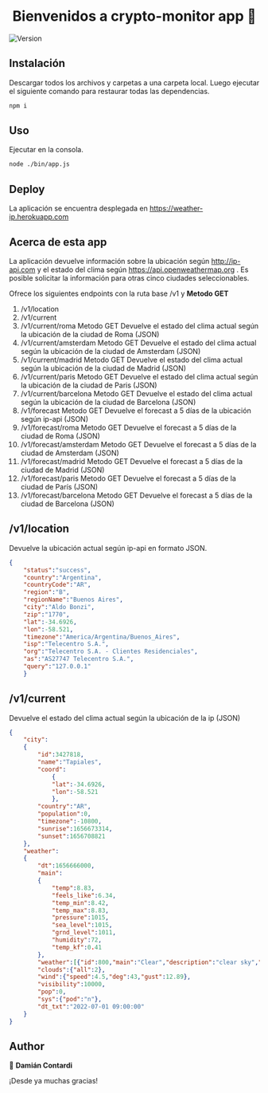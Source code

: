 <h1 align="center">Bienvenidos a crypto-monitor app 👋</h1>
<p>
  <img alt="Version" src="https://img.shields.io/badge/version-0.1.0-blue.svg?cacheSeconds=2592000" />
</p>

## Instalación

Descargar todos los archivos y carpetas a una carpeta local. Luego ejecutar el siguiente comando para restaurar todas las dependencias.

```sh
npm i
```

## Uso

Ejecutar en la consola.

```sh
node ./bin/app.js
```
## Deploy

La aplicación se encuentra desplegada en https://weather-ip.herokuapp.com

## Acerca de esta app
La aplicación devuelve información sobre la ubicación según http://ip-api.com y el estado del clima según
https://api.openweathermap.org . Es posible solicitar la información para otras cinco ciudades seleccionables.

Ofrece los siguientes endpoints con la ruta base /v1 y <b>Metodo GET</b>

<ol>
  <li>/v1/location              </li>
  <li>/v1/current               </li>
  <li>/v1/current/roma          Metodo GET     Devuelve el estado del clima actual según la ubicación de la ciudad de Roma (JSON)</li>
  <li>/v1/current/amsterdam     Metodo GET     Devuelve el estado del clima actual según la ubicación de la ciudad de Amsterdam (JSON)</li>
  <li>/v1/current/madrid        Metodo GET     Devuelve el estado del clima actual según la ubicación de la ciudad de Madrid (JSON)</li>
  <li>/v1/current/paris         Metodo GET     Devuelve el estado del clima actual según la ubicación de la ciudad de Paris (JSON)</li>
  <li>/v1/current/barcelona     Metodo GET     Devuelve el estado del clima actual según la ubicación de la ciudad de Barcelona (JSON)</li>
  <li>/v1/forecast              Metodo GET     Devuelve el forecast a 5 días de la ubicación según ip-api (JSON)</li>
  <li>/v1/forecast/roma         Metodo GET     Devuelve el forecast a 5 días de la ciudad de Roma (JSON)</li>
  <li>/v1/forecast/amsterdam    Metodo GET     Devuelve el forecast a 5 días de la ciudad de Amsterdam (JSON)</li>
  <li>/v1/forecast/madrid       Metodo GET     Devuelve el forecast a 5 días de la ciudad de Madrid (JSON)</li>
  <li>/v1/forecast/paris        Metodo GET     Devuelve el forecast a 5 días de la ciudad de París (JSON)</li>
  <li>/v1/forecast/barcelona    Metodo GET     Devuelve el forecast a 5 días de la ciudad de Barcelona (JSON)</li> 
</ol>

## /v1/location
Devuelve la ubicación actual según ip-api en formato JSON.
```json
{
    "status":"success",
    "country":"Argentina",
    "countryCode":"AR",
    "region":"B",
    "regionName":"Buenos Aires",
    "city":"Aldo Bonzi",
    "zip":"1770",
    "lat":-34.6926,
    "lon":-58.521,
    "timezone":"America/Argentina/Buenos_Aires",
    "isp":"Telecentro S.A.",
    "org":"Telecentro S.A. - Clientes Residenciales",
    "as":"AS27747 Telecentro S.A.",
    "query":"127.0.0.1"
    }
```

## /v1/current
Devuelve el estado del clima actual según la ubicación de la ip (JSON)
```json
{
    "city":
    {
        "id":3427818,
        "name":"Tapiales",
        "coord":
            {
            "lat":-34.6926,
            "lon":-58.521
            },
        "country":"AR",
        "population":0,
        "timezone":-10800,
        "sunrise":1656673314,
        "sunset":1656708821
    },
    "weather":
    {
        "dt":1656666000,
        "main":
        {
            "temp":8.83,
            "feels_like":6.34,
            "temp_min":8.42,
            "temp_max":8.83,
            "pressure":1015,
            "sea_level":1015,
            "grnd_level":1011,
            "humidity":72,
            "temp_kf":0.41
        },
        "weather":[{"id":800,"main":"Clear","description":"clear sky","icon":"01n"}],
        "clouds":{"all":2},
        "wind":{"speed":4.5,"deg":43,"gust":12.89},
        "visibility":10000,
        "pop":0,
        "sys":{"pod":"n"},
        "dt_txt":"2022-07-01 09:00:00"
    }
}
```


## Author

👤 **Damián Contardi**

¡Desde ya muchas gracias!

